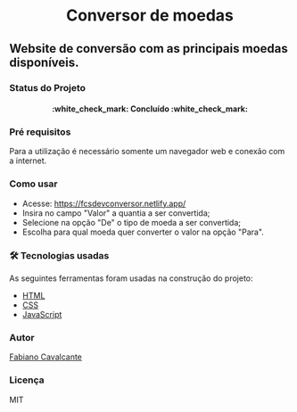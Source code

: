 <h1 align="center">Conversor de moedas</h1>

## Website de conversão com as principais moedas disponíveis.

### Status do Projeto

<h4 align="center"> 
	:white_check_mark: Concluído :white_check_mark:
</h4>

### Pré requisitos

Para a utilização é necessário somente um navegador web e conexão com a internet.

### Como usar

- Acesse: https://fcsdevconversor.netlify.app/
- Insira no campo "Valor" a quantia a ser convertida;
- Selecione na opção "De" o tipo de moeda a ser convertida;
- Escolha para qual moeda quer converter o valor na opção "Para".

### 🛠 Tecnologias usadas

As seguintes ferramentas foram usadas na construção do projeto:

- [HTML](https://developer.mozilla.org/pt-BR/docs/Web/HTML)
- [CSS](https://developer.mozilla.org/pt-BR/docs/Web/CSS)
- [JavaScript](https://developer.mozilla.org/pt-BR/docs/Web/JavaScript)

### Autor

<a href="https://www.linkedin.com/in/fabiano-cavalcante-99811221a/">Fabiano Cavalcante</a>

### Licença

MIT
